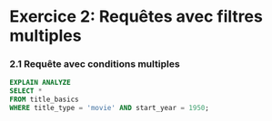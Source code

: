 # Exercice 2: Requêtes avec filtres multiples

### 2.1 Requête avec conditions multiples
```sql
EXPLAIN ANALYZE
SELECT *
FROM title_basics
WHERE title_type = 'movie' AND start_year = 1950;
